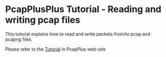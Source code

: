 PcapPlusPlus Tutorial - Reading and writing pcap files
======================================================

This tutorial explains how to read and write packets from/to pcap and pcapng files.

Please refer to the [Tutorial](http://seladb.github.io/PcapPlusPlus-Doc/tutorial_pcap_files.html) in PcapPlus web-site

